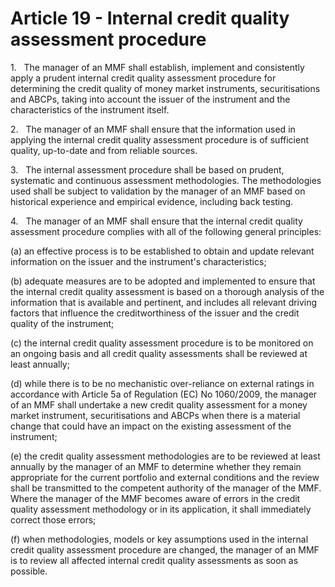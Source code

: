 # Article 19 - Internal credit quality assessment procedure


1.   The manager of an MMF shall establish, implement and consistently apply a prudent internal credit quality assessment procedure for determining the credit quality of money market instruments, securitisations and ABCPs, taking into account the issuer of the instrument and the characteristics of the instrument itself.

2.   The manager of an MMF shall ensure that the information used in applying the internal credit quality assessment procedure is of sufficient quality, up-to-date and from reliable sources.

3.   The internal assessment procedure shall be based on prudent, systematic and continuous assessment methodologies. The methodologies used shall be subject to validation by the manager of an MMF based on historical experience and empirical evidence, including back testing.

4.   The manager of an MMF shall ensure that the internal credit quality assessment procedure complies with all of the following general principles:

(a) an effective process is to be established to obtain and update relevant information on the issuer and the instrument's characteristics;

(b) adequate measures are to be adopted and implemented to ensure that the internal credit quality assessment is based on a thorough analysis of the information that is available and pertinent, and includes all relevant driving factors that influence the creditworthiness of the issuer and the credit quality of the instrument;

(c) the internal credit quality assessment procedure is to be monitored on an ongoing basis and all credit quality assessments shall be reviewed at least annually;

(d) while there is to be no mechanistic over-reliance on external ratings in accordance with Article 5a of Regulation (EC) No 1060/2009, the manager of an MMF shall undertake a new credit quality assessment for a money market instrument, securitisations and ABCPs when there is a material change that could have an impact on the existing assessment of the instrument;

(e) the credit quality assessment methodologies are to be reviewed at least annually by the manager of an MMF to determine whether they remain appropriate for the current portfolio and external conditions and the review shall be transmitted to the competent authority of the manager of the MMF. Where the manager of the MMF becomes aware of errors in the credit quality assessment methodology or in its application, it shall immediately correct those errors;

(f) when methodologies, models or key assumptions used in the internal credit quality assessment procedure are changed, the manager of an MMF is to review all affected internal credit quality assessments as soon as possible.
